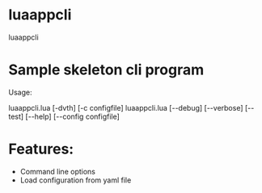 # luaappcli
luaappcli

# Sample skeleton cli program

Usage:

luaappcli.lua [-dvth] [-c configfile]
luaappcli.lua [--debug] [--verbose] [--test] [--help] [--config configfile]


# Features:

- Command line options
- Load configuration from yaml file
